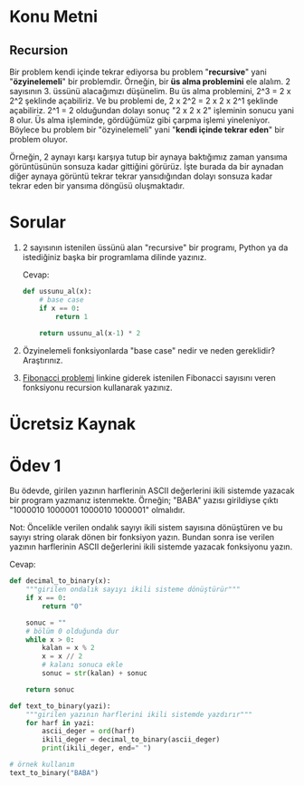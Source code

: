 # Konu Metni

## Recursion

Bir problem kendi içinde tekrar ediyorsa bu problem "**recursive**" yani "**özyinelemeli**" bir problemdir. Örneğin, bir **üs alma problemini** ele alalım. 2 sayısının 3. üssünü alacağımızı düşünelim. Bu üs alma problemini, 2^3 = 2 x 2^2 şeklinde açabiliriz. Ve bu problemi de, 2 x 2^2 = 2 x 2 x 2^1 şeklinde açabiliriz. 2^1 = 2 olduğundan dolayı sonuç "2 x 2 x 2" işleminin sonucu yani 8 olur. Üs alma işleminde, gördüğümüz gibi çarpma işlemi yineleniyor. Böylece bu problem bir "özyinelemeli" yani "**kendi içinde tekrar eden**" bir problem oluyor. 

Örneğin, 2 aynayı karşı karşıya tutup bir aynaya baktığımız zaman yansıma görüntüsünün sonsuza kadar gittiğini görürüz. İşte burada da bir aynadan diğer aynaya görüntü tekrar tekrar yansıdığından dolayı sonsuza kadar tekrar eden bir yansıma döngüsü oluşmaktadır.

# Sorular

1. 2 sayısının istenilen üssünü alan "recursive" bir programı, Python ya da istediğiniz başka bir programlama dilinde yazınız.

   Cevap: 

   ````python
   def ussunu_al(x):
       # base case
       if x == 0:
           return 1
       
       return ussunu_al(x-1) * 2
   ````

   

2. Özyinelemeli fonksiyonlarda "base case" nedir ve neden gereklidir? Araştırınız.

3. [Fibonacci problemi](https://www.hackerrank.com/challenges/ctci-fibonacci-numbers/problem) linkine giderek istenilen Fibonacci sayısını veren fonksiyonu recursion kullanarak yazınız.



# Ücretsiz Kaynak



# Ödev 1

Bu ödevde, girilen yazının harflerinin ASCII değerlerini ikili sistemde yazacak bir program yazmanız istenmekte. Örneğin; "BABA" yazısı girildiyse çıktı "1000010 1000001 1000010 1000001" olmalıdır. 

Not: Öncelikle verilen ondalık sayıyı ikili sistem sayısına dönüştüren ve bu sayıyı string olarak dönen bir fonksiyon yazın. Bundan sonra ise verilen yazının harflerinin ASCII değerlerini ikili sistemde yazacak fonksiyonu yazın.

Cevap:

````python
def decimal_to_binary(x):
	"""girilen ondalık sayıyı ikili sisteme dönüştürür"""
	if x == 0:
		return "0"

	sonuc = ""
	# bölüm 0 olduğunda dur
	while x > 0:
		kalan = x % 2
		x = x // 2
		# kalanı sonuca ekle
		sonuc = str(kalan) + sonuc

	return sonuc

def text_to_binary(yazi):
	"""girilen yazının harflerini ikili sistemde yazdırır"""
	for harf in yazi:
		ascii_deger = ord(harf)
		ikili_deger = decimal_to_binary(ascii_deger)
		print(ikili_deger, end=" ")

# örnek kullanım
text_to_binary("BABA")
````

